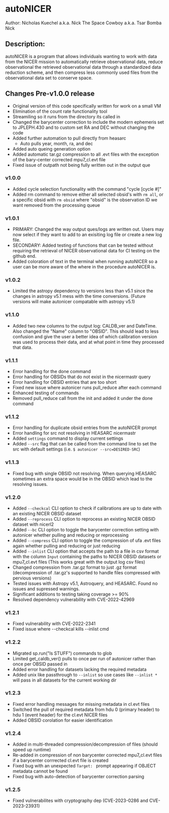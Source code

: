# autoNICER

Author: Nicholas Kuechel a.k.a. Nick The Space Cowboy a.k.a. Tsar Bomba Nick

## Description: 

autoNICER is a program that allows individuals wanting to work with data from the NICER mission to automatically retrieve observational data, reduce observational the retrieved observational data through a standardized data reduction scheme, and then compress less commonly used files from the observational data set to conserve space. 

## Changes Pre-v1.0.0 release
- Original version of this code specifically written for work on a small VM
- Elimination of the count rate functionality tool
- Streamiling so it runs from the directory its called in
- Changed the barycenter correction to include the modern ephemeris set to JPLEPH.430 and to custom set RA and DEC without changing the code
- Added further automation to pull directly from heasarc
	- Auto pulls year, month, ra, and dec
- Added auto queing generation option 
- Added automatic tar.gz compression to all .evt files with the exception of the bary-center corrected mpu7_cl.evt file
- Fixed issue of outpath not being fully written out in the output que

### v1.0.0
- Added cycle selection functionality with the command "cycle [cycle #]"
- Added rm command to remove either all selected obsid's with `rm all`, or a specific obsid with `rm obsid` where "obsid" is the observation ID we want removed from the processing queue

### v1.0.1
- PRIMARY: Changed the way output ques/logs are written out. Users may now select if they want to add to an exisiting log file or create a new log file.
- SECONDARY: Added testing of functions that can be tested without requiring the retrieval of NICER observational data for CI testing on the github end. 
- Added coloration of text in the terminal when running autoNICER so a user can be more aware of the where in the procedure autoNICER is.

### v1.0.2
- Limited the astropy dependency to versions less than v5.1 since the changes in astropy v5.1 mess with the time conversions. (Future versions will make autonicer compatable with astropy v5.1)

### v1.1.0
- Added two new columns to the output log: CALDB_ver and DateTime. Also changed the "Name" column to "OBSID". This should lead to less confusion and give the user a better idea of which calibration version was used to process their data, and at what point in time they processed that data.

### v1.1.1
- Error handling for the done command
- Error handling for OBSIDs that do not exist in the nicermastr query
- Error handling for OBSID entries that are too short
- Fixed new issue where autonicer runs pull_reduce after each command
- Enhanced testing of commands
- Removed pull_reduce call from the init and added it under the done command

### v1.1.2
- Error handling for duplicate obsid entries from the autoNICER prompt
- Error handling for src not resolving in HEASARC nicermastr
- Added `settings` command to display current settings
- Added `--src` flag that can be called from the command line to set the src with default settings (i.e. `$ autonicer --src=DESIRED-SRC`)

### v1.1.3
- Fixed bug with single OBSID not resolving. When querying HEASARC sometimes an extra space would be in the OBSID which lead to the resolving issues.

### v1.2.0
- Added `--checkcal` CLI option to check if calibrations are up to date with an existing NICER OBSID dataset
- Added `--reprocess` CLI option to reprocess an existing NICER OBSID dataset with nicerl2
- Added `--bc` CLI option to toggle the barycenter correction setting with autonicer whether pulling and reducing or reprocessing
- Added `--compress` CLI option to toggle the compression of ufa .evt files again whether pulling and reducing or just reducing
- Added `--inlist` CLI option that accepts the path to a file in csv format with the column `Input` containing the paths to NICER OBSID datasets or mpu7_cl.evt files (This works great with the output log csv files)
- Changed compression from .tar.gz format to just .gz format (decompression of .tar.gz's supported to handle files compressed with pervious versions)
- Tested issues with Astropy v5.1, Astroquery, and HEASARC. Found no issues and supressed warnings.
- Significant additions to testing taking coverage >= 90%
- Resolved dependency vulnerability with CVE-2022-42969

### v1.2.1
- Fixed vulnerability with CVE-2022-2341
- Fixed issue where --checkcal kills --inlist cmd  

### v1.2.2
- Migrated sp.run("ls STUFF") commands to glob
- Limited get_caldb_ver() pulls to once per run of autonicer rather than once per OBSID passed in
- Added error handling for datasets lacking the required metadata
- Added unix like passthrough to `--inlist` so use cases like `--inlist *` will pass in all datasets for the current working dir

### v1.2.3
- Fixed error handling messages for missing metadata in cl.evt files
- Switched the pull of required metadata from hdu 0 (primary header) to hdu 1 (event header) for the cl.evt NICER files
- Added OBSID corolation for easier identification

### v1.2.4
- Added in multi-threaded compression/decompression of files (should speed up runtime)
- Re-added in compression of non barycenter corrected mpu7_cl.evt files if a barycenter corrrected cl.evt file is created
- Fixed bug with an unexpected `Target: ` prompt appearing if OBJECT metadata cannot be found
- Fixed bug with auto-detection of barycenter correction parsing

### v1.2.5
- Fixed vulnerabilites with cryptography dep (CVE-2023-0286 and CVE-2023-23931)

